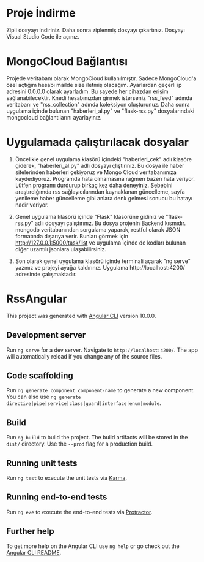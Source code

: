 # Proje İndirme

Zipli dosyayı indiriniz. Daha sonra ziplenmiş dosyayı çıkartınız. Dosyayı Visual Studio Code ile açınız.

# MongoCloud Bağlantısı

Projede veritabanı olarak MongoCloud kullanılmıştır. Sadece MongoCloud'a özel açtığım hesabı mailde size iletmiş olacağım. Ayarlardan geçerli ip adresini 0.0.0.0 olarak ayarladım. Bu sayede her cihazdan erişim sağlanabilecektir. Knedi hesabınızdan girmek isterseniz "rss_feed" adında veritabanı ve "rss_collection" adında koleksiyon oluşturunuz. Daha sonra uygulama içinde bulunan "haberleri_al.py" ve "flask-rss.py" dosyalarındaki mongocloud bağlantılarını ayarlayınız.

# Uygulamada çalıştırılacak dosyalar

1) Öncelikle genel uygulama klasörü içindeki "haberleri_cek" adlı klasöre giderek, "haberleri_al.py" adlı dosyayı çlıştırınız. Bu dosya ile haber sitelerinden haberleri çekiyoruz ve Mongo Cloud veritabanımıza kaydediyoruz. Programda hata olmamasına rağmen bazen hata veriyor. Lütfen programı durdurup birkaç kez daha deneyiniz. Sebebini araştırdığımda rss sağlayıcılarından kaynaklanan güncelleme, sayfa yenileme haber güncelleme gibi anlara denk gelmesi sonucu bu hatayı nadir veriyor.

2) Genel uygulama klasörü içinde "Flask" klasörüne gidiniz ve "flask-rss.py" adlı dosyayı çalıştırınız. Bu dosya projenin Backend kısmıdır. mongodb veritabanından sorgulama yaparak, restful olarak JSON formatında dışarıya verir. Bunları görmek için http://127.0.0.1:5000/task/list ve uygulama içinde de kodları bulunan diğer uzantılı jsonlara ulaşabilirsiniz.

3) Son olarak genel uygulama klasörü içinde terminali açarak "ng serve" yazınız ve projeyi ayağa kaldırınız. Uygulama http://localhost:4200/ adresinde çalışmaktadır.




# RssAngular

This project was generated with [Angular CLI](https://github.com/angular/angular-cli) version 10.0.0.

## Development server

Run `ng serve` for a dev server. Navigate to `http://localhost:4200/`. The app will automatically reload if you change any of the source files.

## Code scaffolding

Run `ng generate component component-name` to generate a new component. You can also use `ng generate directive|pipe|service|class|guard|interface|enum|module`.

## Build

Run `ng build` to build the project. The build artifacts will be stored in the `dist/` directory. Use the `--prod` flag for a production build.

## Running unit tests

Run `ng test` to execute the unit tests via [Karma](https://karma-runner.github.io).

## Running end-to-end tests

Run `ng e2e` to execute the end-to-end tests via [Protractor](http://www.protractortest.org/).

## Further help

To get more help on the Angular CLI use `ng help` or go check out the [Angular CLI README](https://github.com/angular/angular-cli/blob/master/README.md).
